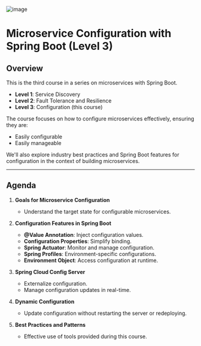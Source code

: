 ![image](https://github.com/user-attachments/assets/7bd0b706-be28-41a9-b14e-dd6641fdbb0f)


# Microservice Configuration with Spring Boot (Level 3)

## Overview

This is the third course in a series on microservices with Spring Boot.

- **Level 1**: Service Discovery
- **Level 2**: Fault Tolerance and Resilience
- **Level 3**: Configuration (this course)

The course focuses on how to configure microservices effectively, ensuring they are:

- Easily configurable
- Easily manageable

We'll also explore industry best practices and Spring Boot features for configuration in the context of building microservices.

---

## Agenda

1. **Goals for Microservice Configuration**
    - Understand the target state for configurable microservices.

2. **Configuration Features in Spring Boot**
    - **@Value Annotation**: Inject configuration values.
    - **Configuration Properties**: Simplify binding.
    - **Spring Actuator**: Monitor and manage configuration.
    - **Spring Profiles**: Environment-specific configurations.
    - **Environment Object**: Access configuration at runtime.

3. **Spring Cloud Config Server**
    - Externalize configuration.
    - Manage configuration updates in real-time.

4. **Dynamic Configuration**
    - Update configuration without restarting the server or redeploying.

5. **Best Practices and Patterns**
    - Effective use of tools provided during this course.

